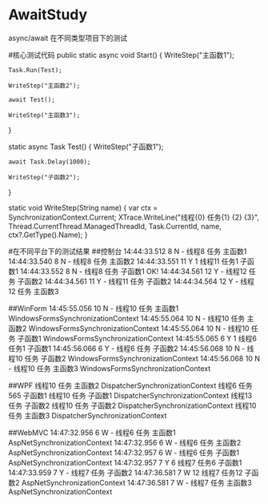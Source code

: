 # AwaitStudy
async/await 在不同类型项目下的测试

#核心测试代码
public static async void Start()
{
    WriteStep("主函数1");

    Task.Run(Test);

    WriteStep("主函数2");

    await Test();

    WriteStep("主函数3");
}

static async Task Test()
{
    WriteStep("子函数1");

    await Task.Delay(1000);

    WriteStep("子函数2");
}

static void WriteStep(String name)
{
    var ctx = SynchronizationContext.Current;
    XTrace.WriteLine("线程{0} 任务{1} {2} {3}", Thread.CurrentThread.ManagedThreadId, Task.CurrentId, name, ctx?.GetType().Name);
}

#在不同平台下的测试结果
##控制台
14:44:33.512  8 N - 线程8 任务 主函数1
14:44:33.540  8 N - 线程8 任务 主函数2
14:44:33.551 11 Y 1 线程11 任务1 子函数1
14:44:33.552  8 N - 线程8 任务 子函数1
OK!
14:44:34.561 12 Y - 线程12 任务 子函数2
14:44:34.561 11 Y - 线程11 任务 子函数2
14:44:34.564 12 Y - 线程12 任务 主函数3

##WinForm
14:45:55.056 10 N - 线程10 任务 主函数1 WindowsFormsSynchronizationContext
14:45:55.064 10 N - 线程10 任务 主函数2 WindowsFormsSynchronizationContext
14:45:55.064 10 N - 线程10 任务 子函数1 WindowsFormsSynchronizationContext
14:45:55.065  6 Y 1 线程6 任务1 子函数1 
14:45:56.066  6 Y - 线程6 任务 子函数2 
14:45:56.068 10 N - 线程10 任务 子函数2 WindowsFormsSynchronizationContext
14:45:56.068 10 N - 线程10 任务 主函数3 WindowsFormsSynchronizationContext

##WPF
线程10 任务 主函数2 DispatcherSynchronizationContext
线程6 任务565 子函数1 
线程10 任务 子函数1 DispatcherSynchronizationContext
线程13 任务 子函数2 
线程10 任务 子函数2 DispatcherSynchronizationContext
线程10 任务 主函数3 DispatcherSynchronizationContext

##WebMVC
14:47:32.956  6 W - 线程6 任务 主函数1 AspNetSynchronizationContext
14:47:32.956  6 W - 线程6 任务 主函数2 AspNetSynchronizationContext
14:47:32.957  6 W - 线程6 任务 子函数1 AspNetSynchronizationContext
14:47:32.957  7 Y 6 线程7 任务6 子函数1 
14:47:33.959  7 Y - 线程7 任务 子函数2 
14:47:36.581  7 W 12 线程7 任务12 子函数2 AspNetSynchronizationContext
14:47:36.581  7 W - 线程7 任务 主函数3 AspNetSynchronizationContext
